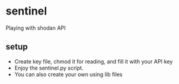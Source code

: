 # sentinel
Playing with shodan API

## setup
* Create key file, chmod it for reading, and fill it with your API key
* Enjoy the sentinel.py script.
* You can also create your own using lib files
